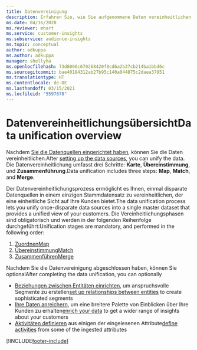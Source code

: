 ```yaml
---
title: Datenvereinigung
description: Erfahren Sie, wie Sie aufgenommene Daten vereinheitlichen können.
ms.date: 04/16/2020
ms.reviewer: mhart
ms.service: customer-insights
ms.subservice: audience-insights
ms.topic: conceptual
author: adkuppa
ms.author: adkuppa
manager: shellyha
ms.openlocfilehash: 73d8006c670268420f8cd6a2b37cb214ba1bbd6c
ms.sourcegitcommit: bae40184312ab27b95c140a044875c2daea37951
ms.translationtype: HT
ms.contentlocale: de-DE
ms.lasthandoff: 03/15/2021
ms.locfileid: "5597878"
---
```

# <a name="data-unification-overview"></a><span data-ttu-id="f45ca-103">Datenvereinheitlichungsübersicht</span><span class="sxs-lookup"><span data-stu-id="f45ca-103">Data unification overview</span></span>

<span data-ttu-id="f45ca-104">Nachdem [Sie die Datenquellen eingerichtet haben](data-sources.md), können Sie die Daten vereinheitlichen.</span><span class="sxs-lookup"><span data-stu-id="f45ca-104">After [setting up the data sources](data-sources.md), you can unify the data.</span></span> <span data-ttu-id="f45ca-105">Die Datenvereinheitlichung umfasst drei Schritte: **Karte**, **Übereinstimmung**, und **Zusammenführung**.</span><span class="sxs-lookup"><span data-stu-id="f45ca-105">Data unification includes three steps: **Map**, **Match**, and **Merge**.</span></span>

<span data-ttu-id="f45ca-106">Der Datenvereinheitlichungsprozess ermöglicht es Ihnen, einmal disparate Datenquellen in einem einzigen Stammdatensatz zu vereinheitlichen, der eine einheitliche Sicht auf Ihre Kunden bietet.</span><span class="sxs-lookup"><span data-stu-id="f45ca-106">The data unification process lets you unify once-disparate data sources into a single master dataset that provides a unified view of your customers.</span></span> <span data-ttu-id="f45ca-107">Die Vereinheitlichungsphasen sind obligatorisch und werden in der folgenden Reihenfolge durchgeführt:</span><span class="sxs-lookup"><span data-stu-id="f45ca-107">Unification stages are mandatory, and performed in the following order:</span></span>

1. [<span data-ttu-id="f45ca-108">Zuordnen</span><span class="sxs-lookup"><span data-stu-id="f45ca-108">Map</span></span>](map-entities.md)
2. [<span data-ttu-id="f45ca-109">Übereinstimmung</span><span class="sxs-lookup"><span data-stu-id="f45ca-109">Match</span></span>](match-entities.md)
3. [<span data-ttu-id="f45ca-110">Zusammenführen</span><span class="sxs-lookup"><span data-stu-id="f45ca-110">Merge</span></span>](merge-entities.md)

<span data-ttu-id="f45ca-111">Nachdem Sie die Datenvereinigung abgeschlossen haben, können Sie optional</span><span class="sxs-lookup"><span data-stu-id="f45ca-111">After completing the data unification, you can optionally</span></span>

- <span data-ttu-id="f45ca-112">[Beziehungen zwischen Entitäten einrichten](relationships.md), um anspruchsvolle Segmente zu erstellen</span><span class="sxs-lookup"><span data-stu-id="f45ca-112">[set up relationships between entities](relationships.md) to create sophisticated segments</span></span>
- <span data-ttu-id="f45ca-113">[Ihre Daten anreichern](enrichment-hub.md), um eine breitere Palette von Einblicken über Ihre Kunden zu erhalten</span><span class="sxs-lookup"><span data-stu-id="f45ca-113">[enrich your data](enrichment-hub.md) to get a wider range of insights about your customers</span></span>
- <span data-ttu-id="f45ca-114">[Aktivitäten definieren](activities.md) aus einigen der eingelesenen Attribute</span><span class="sxs-lookup"><span data-stu-id="f45ca-114">[define activities](activities.md) from some of the ingested attributes</span></span>


[!INCLUDE[footer-include](../includes/footer-banner.md)]